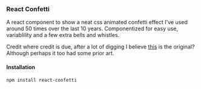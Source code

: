 ### React Confetti

A react component to show a neat css animated confetti effect I've used around 50 times over the last 10 years. Componentized for easy use, variablility and a few extra bells and whistles.

Credit where credit is due, after a lot of digging I believe [this]() is the original? Although perhaps it too had some prior art.

#### Installation

```bash
npm install react-confetti
```
